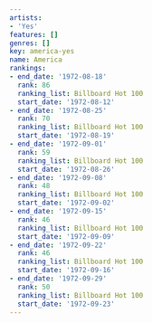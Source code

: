 ```yaml
---
artists:
- 'Yes'
features: []
genres: []
key: america-yes
name: America
rankings:
- end_date: '1972-08-18'
  rank: 86
  ranking_list: Billboard Hot 100
  start_date: '1972-08-12'
- end_date: '1972-08-25'
  rank: 70
  ranking_list: Billboard Hot 100
  start_date: '1972-08-19'
- end_date: '1972-09-01'
  rank: 59
  ranking_list: Billboard Hot 100
  start_date: '1972-08-26'
- end_date: '1972-09-08'
  rank: 48
  ranking_list: Billboard Hot 100
  start_date: '1972-09-02'
- end_date: '1972-09-15'
  rank: 46
  ranking_list: Billboard Hot 100
  start_date: '1972-09-09'
- end_date: '1972-09-22'
  rank: 46
  ranking_list: Billboard Hot 100
  start_date: '1972-09-16'
- end_date: '1972-09-29'
  rank: 50
  ranking_list: Billboard Hot 100
  start_date: '1972-09-23'
---
```


